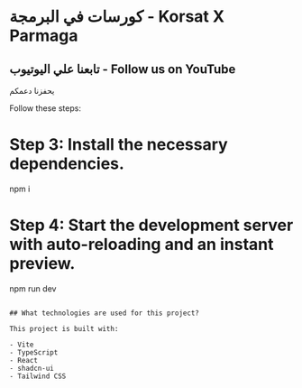 # كورسات في البرمجة - Korsat X Parmaga
## تابعنا علي اليوتيوب - Follow us on YouTube
يحفزنا دعمكم

Follow these steps:
# Step 3: Install the necessary dependencies.
npm i

# Step 4: Start the development server with auto-reloading and an instant preview.
npm run dev
```

## What technologies are used for this project?

This project is built with:

- Vite
- TypeScript
- React
- shadcn-ui
- Tailwind CSS

